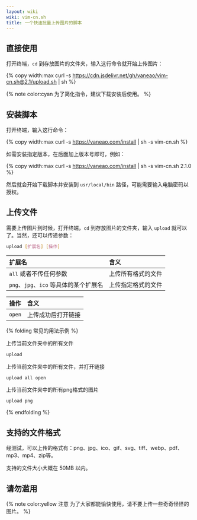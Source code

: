 ```yaml
---
layout: wiki
wiki: vim-cn.sh
title: 一个快速批量上传图片的脚本
---
```


<!-- more -->

## 直接使用

打开终端，`cd` 到存放图片的文件夹，输入这行命令就开始上传图片：

{% copy width:max curl -s https://cdn.jsdelivr.net/gh/vaneao/vim-cn.sh@2.1/upload.sh | sh %}

{% note color:cyan 为了简化指令，建议下载安装后使用。 %}

## 安装脚本

打开终端，输入这行命令：

{% copy width:max curl -s https://vaneao.com/install | sh -s vim-cn.sh %}

如需安装指定版本，在后面加上版本号即可，例如：

{% copy width:max curl -s https://vaneao.com/install | sh -s vim-cn.sh 2.1.0 %}

然后就会开始下载脚本并安装到 `usr/local/bin` 路径，可能需要输入电脑密码以授权。

## 上传文件

需要上传图片到时候，打开终端，`cd` 到存放图片的文件夹，输入 `upload` 就可以了。当然，还可以传递参数：

```sh
upload [扩展名] [操作]
```

| 扩展名                             | 含义               |
| :---------------------------------- | :------------------ |
| `all` 或者不传任何参数  | 上传所有格式的文件   |
| `png`、`jpg`、`ico` 等具体的某个扩展名 | 上传指定格式的文件 |

| 操作            | 含义               |
| :--------------- | :------------------ |
| `open` | 上传成功后打开链接 |


{% folding 常见的用法示例 %}

上传当前文件夹中的所有文件

```sh
upload
```

上传当前文件夹中的所有文件，并打开链接

```sh
upload all open
```

上传当前文件夹中的所有png格式的图片

```sh
upload png
```
{% endfolding %}


## 支持的文件格式


经测试，可以上传的格式有：png、jpg、ico、gif、svg、tiff、webp、pdf、mp3、mp4、zip等。

支持的文件大小大概在 50MB 以内。

## 请勿滥用

{% note color:yellow 注意 为了大家都能愉快使用，请不要上传一些奇奇怪怪的图片。 %}
